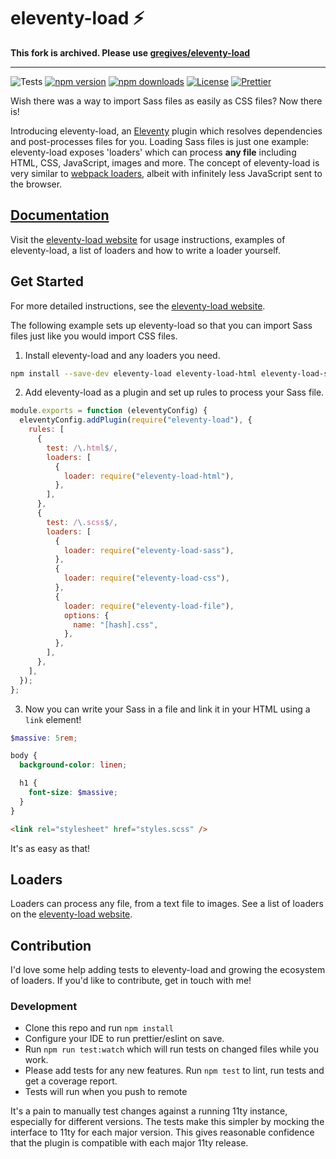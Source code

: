 # eleventy-load ⚡


**This fork is archived. Please use [gregives/eleventy-load](https://github.com/gregives/eleventy-load)**

---

![Tests](https://github.com/gregives/eleventy-load/actions/workflows/test.yml/badge.svg)
[![npm version][npm-version-src]][npm-version-href]
[![npm downloads][npm-downloads-src]][npm-downloads-href]
[![License][license-src]][license-href]
[![Prettier][prettier-src]][prettier-href]

Wish there was a way to import Sass files as easily as CSS files? Now there is!

Introducing eleventy-load, an [Eleventy](https://11ty.dev/) plugin which resolves dependencies and post-processes files for you. Loading Sass files is just one example: eleventy-load exposes 'loaders' which can process **any file** including HTML, CSS, JavaScript, images and more. The concept of eleventy-load is very similar to [webpack loaders](https://webpack.js.org/loaders/), albeit with infinitely less JavaScript sent to the browser.

## [Documentation][eleventy-load-index]

Visit the [eleventy-load website][eleventy-load-index] for usage instructions, examples of eleventy-load, a list of loaders and how to write a loader yourself.

## Get Started

For more detailed instructions, see the [eleventy-load website][eleventy-load-usage].

The following example sets up eleventy-load so that you can import Sass files just like you would import CSS files.

1. Install eleventy-load and any loaders you need.

```sh
npm install --save-dev eleventy-load eleventy-load-html eleventy-load-sass eleventy-load-css eleventy-load-file
```

2. Add eleventy-load as a plugin and set up rules to process your Sass file.

```js
module.exports = function (eleventyConfig) {
  eleventyConfig.addPlugin(require("eleventy-load"), {
    rules: [
      {
        test: /\.html$/,
        loaders: [
          {
            loader: require("eleventy-load-html"),
          },
        ],
      },
      {
        test: /\.scss$/,
        loaders: [
          {
            loader: require("eleventy-load-sass"),
          },
          {
            loader: require("eleventy-load-css"),
          },
          {
            loader: require("eleventy-load-file"),
            options: {
              name: "[hash].css",
            },
          },
        ],
      },
    ],
  });
};
```

3. Now you can write your Sass in a file and link it in your HTML using a `link` element!

```scss
$massive: 5rem;

body {
  background-color: linen;

  h1 {
    font-size: $massive;
  }
}
```

```html
<link rel="stylesheet" href="styles.scss" />
```

It's as easy as that!

## Loaders

Loaders can process any file, from a text file to images. See a list of loaders on the [eleventy-load website][eleventy-load-loaders].

## Contribution

I'd love some help adding tests to eleventy-load and growing the ecosystem of loaders. If you'd like to contribute, get in touch with me!

### Development

- Clone this repo and run `npm install`
- Configure your IDE to run prettier/eslint on save.
- Run `npm run test:watch` which will run tests on changed files while you work.
- Please add tests for any new features. Run `npm test` to lint, run tests and get a coverage report.
- Tests will run when you push to remote

It's a pain to manually test changes against a running 11ty instance, especially for different versions. The tests make this simpler by mocking the interface to 11ty for each major version. This gives reasonable confidence that the plugin is compatible with each major 11ty release.


<!-- References -->

[eleventy-load-index]: https://eleventy-load.xyz/
[eleventy-load-usage]: https://eleventy-load.xyz/usage/
[eleventy-load-loaders]: https://eleventy-load.xyz/loaders/
[npm-version-src]: https://img.shields.io/npm/v/eleventy-load/latest.svg
[npm-version-href]: https://npmjs.com/package/eleventy-load
[npm-downloads-src]: https://img.shields.io/npm/dt/eleventy-load.svg
[npm-downloads-href]: https://npmjs.com/package/eleventy-load
[license-src]: https://img.shields.io/npm/l/eleventy-load.svg
[license-href]: https://npmjs.com/package/eleventy-load
[prettier-src]: https://img.shields.io/badge/code_style-prettier-ff69b4.svg
[prettier-href]: https://github.com/prettier/prettier
